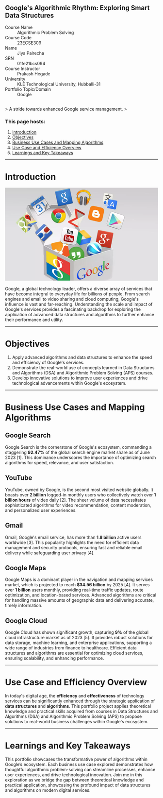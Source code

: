 ## Google's Algorithmic Rhythm: Exploring Smart Data Structures

<dl>
<dt>Course Name</dt>
<dd>Algorithmic Problem Solving</dd>
<dt>Course Code</dt>
<dd>23ECSE309</dd>
<dt>Name</dt>
<dd>Jiya Palrecha</dd>
<dt>SRN</dt>
<dd>01fe21bcs094</dd>
<dt>Course Instructor</dt>
<dd>Prakash Hegade</dd>
<dt>University</dt>
<dd>KLE Technological University, Hubballi-31</dd>
<dt>Portfolio Topic/Domain</dt>
<dd>Google</dd>
</dl>

<br>
> A stride towards enhanced Google service management.
>


<br>

### This page hosts:

1. [Introduction](#introduction)
2. [Objectives](#objectives)
3. [Business Use Cases and Mapping Algorithms](#business-use-cases-and-mapping-algorithms)
4. [Use Case and Efficiency Overview](#use-case-and-efficiency-overview)
5. [Learnings and Key Takeaways](#learnings-and-key-takeaways)

---

# Introduction

![Google Infrastructure](https://github.com/jiyapalrecha35/Google.github.io/blob/main/images/Screenshot%202024-07-05%20141324.png?raw=true)

Google, a global technology leader, offers a diverse array of services that have become integral to everyday life for billions of people. From search engines and email to video sharing and cloud computing, Google's influence is vast and far-reaching. Understanding the scale and impact of Google's services provides a fascinating backdrop for exploring the application of advanced data structures and algorithms to further enhance their performance and utility.

---

# Objectives

1. Apply advanced algorithms and data structures to enhance the speed and efficiency of Google's services.
2. Demonstrate the real-world use of concepts learned in Data Structures and Algorithms (DSA) and Algorithmic Problem Solving (APS) courses.
3. Develop innovative solutions to improve user experiences and drive technological advancements within Google's ecosystem.

---

# Business Use Cases and Mapping Algorithms

## Google Search

Google Search is the cornerstone of Google's ecosystem, commanding a staggering **92.47%** of the global search engine market share as of June 2023 [1]. This dominance underscores the importance of optimizing search algorithms for speed, relevance, and user satisfaction.

## YouTube

YouTube, owned by Google, is the second most visited website globally. It boasts over **2 billion** logged-in monthly users who collectively watch over **1 billion hours** of video daily [2]. The sheer volume of data necessitates sophisticated algorithms for video recommendation, content moderation, and personalized user experiences.

## Gmail

Gmail, Google's email service, has more than **1.8 billion** active users worldwide [3]. This popularity highlights the need for efficient data management and security protocols, ensuring fast and reliable email delivery while safeguarding user privacy [4].

## Google Maps

Google Maps is a dominant player in the navigation and mapping services market, which is projected to reach **$34.56 billion** by 2025 [4]. It serves over **1 billion** users monthly, providing real-time traffic updates, route optimization, and location-based services. Advanced algorithms are critical for handling massive amounts of geographic data and delivering accurate, timely information.

## Google Cloud

Google Cloud has shown significant growth, capturing **9%** of the global cloud infrastructure market as of 2023 [5]. It provides robust solutions for data storage, machine learning, and enterprise applications, supporting a wide range of industries from finance to healthcare. Efficient data structures and algorithms are essential for optimizing cloud services, ensuring scalability, and enhancing performance.

---

# Use Case and Efficiency Overview

In today's digital age, the **efficiency** and **effectiveness** of technology services can be significantly enhanced through the strategic application of **data structures** and **algorithms**. This portfolio project applies theoretical knowledge and practical skills acquired from courses in Data Structures and Algorithms (DSA) and Algorithmic Problem Solving (APS) to propose solutions to real-world business challenges within Google's ecosystem.

---

# Learnings and Key Takeaways

This portfolio showcases the transformative power of algorithms within Google’s ecosystem. Each business use case explored demonstrates how thoughtful algorithmic problem-solving can streamline processes, enhance user experiences, and drive technological innovation. Join me in this exploration as we bridge the gap between theoretical knowledge and practical application, showcasing the profound impact of data structures and algorithms on modern digital services.
